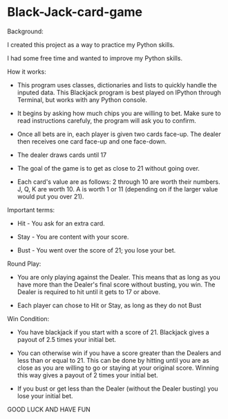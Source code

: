 # Black-Jack-card-game

Background:

I created this project as a way to practice my Python skills.

I had some free time and wanted to improve my Python skills.

How it works:

- This program uses classes, dictionaries and lists to quickly handle the inputed data. This Blackjack program is best played on IPython through Terminal, but works with any Python console.

- It begins by asking how much chips you are willing to bet. Make sure to read instructions carefuly, the program will ask you to confirm.

- Once all bets are in, each player is given two cards face-up. The dealer then receives one card face-up and one face-down.

- The dealer draws cards until 17

- The goal of the game is to get as close to 21 without going over.

- Each card's value are as follows: 2 through 10 are worth their numbers. J, Q, K are worth 10. A is worth 1 or 11 (depending on if the larger value would put you over 21).

Important terms:

- Hit - You ask for an extra card.

- Stay - You are content with your score.

- Bust - You went over the score of 21; you lose your bet.

Round Play:

- You are only playing against the Dealer. This means that as long as you have more than the Dealer's final score without busting, you win. The Dealer is required to hit until it gets to 17 or above.

- Each player can chose to Hit or Stay, as long as they do not Bust

Win Condition:

- You have blackjack if you start with a score of 21. Blackjack gives a payout of 2.5 times your initial bet.

- You can otherwise win if you have a score greater than the Dealers and less than or equal to 21. This can be done by hitting until you are as close as you are willing to go or staying at your original score. Winning this way gives a payout of 2 times your initial bet.

- If you bust or get less than the Dealer (without the Dealer busting) you lose your initial bet.

GOOD LUCK AND HAVE FUN
